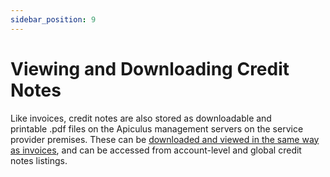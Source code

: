 ```yaml
---
sidebar_position: 9
---
```

# Viewing and Downloading Credit Notes

Like invoices, credit notes are also stored as downloadable and printable .pdf files on the Apiculus management servers on the service provider premises. These can be [downloaded and viewed in the same way as invoices](ViewinganddownloadingInvoices.md), and can be accessed from account-level and global credit notes listings.




